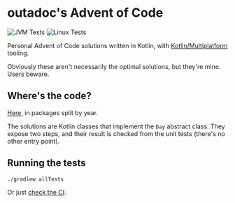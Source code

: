 # outadoc's Advent of Code

![JVM Tests](https://github.com/outadoc/adventofcode/workflows/JVM%20Tests/badge.svg)
![Linux Tests](https://github.com/outadoc/adventofcode/workflows/Linux%20Tests/badge.svg)

Personal Advent of Code solutions written in Kotlin, with [Kotlin/Multiplatform](https://kotlinlang.org/docs/reference/multiplatform.html) tooling.

Obviously these aren't necessarily the optimal solutions, but they're mine. Users beware.

## Where's the code?

[Here,](common/src/commonMain/kotlin/fr/outadoc/aoc) in packages split by year.

The solutions are Kotlin classes that implement the `Day` abstract class.
They expose two steps, and their result is checked from the unit tests (there's no other entry point).

## Running the tests

```
./gradlew allTests
```

Or just [check the CI](https://github.com/outadoc/adventofcode/actions).